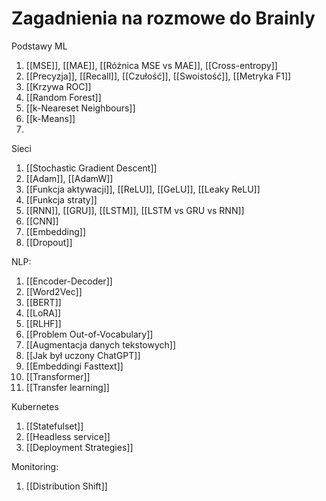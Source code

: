 # Zagadnienia na rozmowe do Brainly

Podstawy ML

1. [[MSE]], [[MAE]], [[Różnica MSE vs MAE]], [[Cross-entropy]]
2. [[Precyzja]], [[Recall]], [[Czułość]], [[Swoistość]], [[Metryka F1]] 
4. [[Krzywa ROC]]
5. [[Random Forest]]
6. [[k-Neareset Neighbours]]
7. [[k-Means]]
8. 

Sieci

1. [[Stochastic Gradient Descent]]
2. [[Adam]], [[AdamW]]
3. [[Funkcja aktywacji]], [[ReLU]], [[GeLU]], [[Leaky ReLU]]
4. [[Funkcja straty]]
5. [[RNN]], [[GRU]], [[LSTM]], [[LSTM vs GRU vs RNN]]
6. [[CNN]]
7. [[Embedding]]
8. [[Dropout]]

NLP:

1. [[Encoder-Decoder]]
2. [[Word2Vec]]
3. [[BERT]]
4. [[LoRA]]
5. [[RLHF]]
6. [[Problem Out-of-Vocabulary]]
7. [[Augmentacja danych tekstowych]]
8. [[Jak był uczony ChatGPT]]
9. [[Embeddingi Fasttext]]
10. [[Transformer]]
11. [[Transfer learning]]



Kubernetes

1. [[Statefulset]]
2. [[Headless service]]
3. [[Deployment Strategies]]


Monitoring:

1. [[Distribution Shift]]